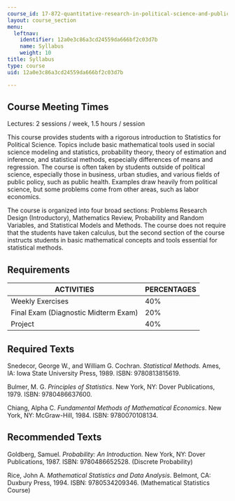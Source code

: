 ```yaml
---
course_id: 17-872-quantitative-research-in-political-science-and-public-policy-spring-2004
layout: course_section
menu:
  leftnav:
    identifier: 12a0e3c86a3cd24559da666bf2c03d7b
    name: Syllabus
    weight: 10
title: Syllabus
type: course
uid: 12a0e3c86a3cd24559da666bf2c03d7b

---
```


Course Meeting Times
--------------------

Lectures: 2 sessions / week, 1.5 hours / session

This course provides students with a rigorous introduction to Statistics for Political Science. Topics include basic mathematical tools used in social science modeling and statistics, probability theory, theory of estimation and inference, and statistical methods, especially differences of means and regression. The course is often taken by students outside of political science, especially those in business, urban studies, and various fields of public policy, such as public health. Examples draw heavily from political science, but some problems come from other areas, such as labor economics.

The course is organized into four broad sections: Problems Research Design (Introductory), Mathematics Review, Probability and Random Variables, and Statistical Models and Methods. The course does not require that the students have taken calculus, but the second section of the course instructs students in basic mathematical concepts and tools essential for statistical methods.

Requirements
------------

| ACTIVITIES | PERCENTAGES |
| --- | --- |
| Weekly Exercises | 40% |
| Final Exam (Diagnostic Midterm Exam) | 20% |
| Project | 40% 

Required Texts
--------------

Snedecor, George W., and William G. Cochran. _Statistical Methods._ Ames, IA: Iowa State University Press, 1989. ISBN: 9780813815619.

Bulmer, M. G. _Principles of Statistics_. New York, NY: Dover Publications, 1979. ISBN: 9780486637600.

Chiang, Alpha C. _Fundamental Methods of Mathematical Economics_. New York, NY: McGraw-Hill, 1984. ISBN: 9780070108134.

Recommended Texts
-----------------

Goldberg, Samuel. _Probability: An Introduction._ New York, NY: Dover Publications, 1987. ISBN: 9780486652528. (Discrete Probability)

Rice, John A. _Mathematical Statistics and Data Analysis_. Belmont, CA: Duxbury Press, 1994. ISBN: 9780534209346. (Mathematical Statistics Course)